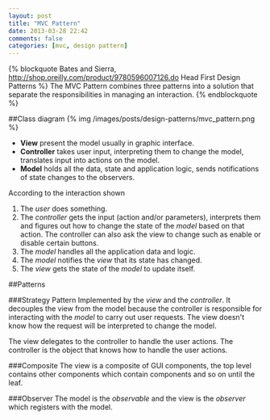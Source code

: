 ```yaml
---
layout: post
title: "MVC Pattern"
date: 2013-03-28 22:42
comments: false
categories: [mvc, design pattern]
---
```

{% blockquote Bates and Sierra, http://shop.oreilly.com/product/9780596007126.do Head First Design Patterns %}
The MVC Pattern combines three patterns into a solution that separate the responsibilities in managing an interaction.
{% endblockquote %}
<!-- more -->

##Class diagram
{% img /images/posts/design-patterns/mvc_pattern.png %}

* __View__ present the model usually in graphic interface.
* __Controller__ takes user input, interpreting them to change the model, translates input into actions on the model.
* __Model__ holds all the data, state and application logic, sends notifications of state changes to the observers.

According to the interaction shown

1. The _user_ does something.
2. The _controller_ gets the input (action and/or parameters), interprets them and figures out how to change the state of the _model_ based on that action. The controller can also ask the view to change such as enable or disable certain buttons.
3. The _model_ handles all the application data and logic.
4. The _model_ notifies the _view_ that its state has changed.
5. The _view_ gets the state of the _model_ to update itself.

##Patterns

###Strategy Pattern
Implemented by the _view_ and the _controller_. It decouples the view from the model because the controller is responsible for interacting with the _model_ to carry out user requests. The view doesn't know how the request will be interpreted to change the model.

The view delegates to the controller to handle the user actions. The controller is the object that knows how to handle the user actions.

###Composite
The view is a composite of GUI components, the top level contains other components which contain components and so on until the leaf.

###Observer
The model is the _observable_ and the view is the _observer_ which registers with the model.